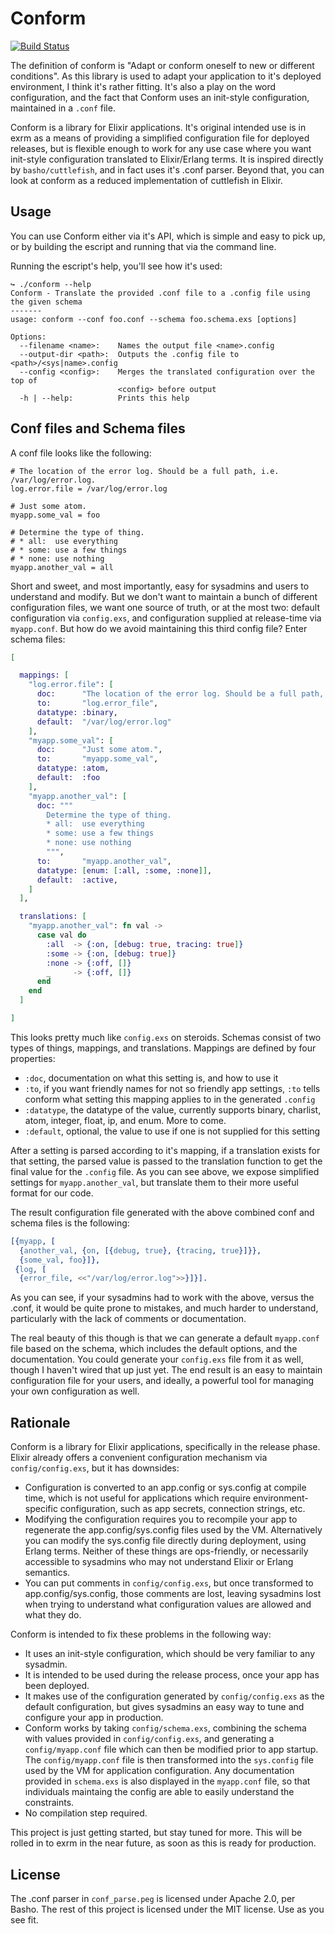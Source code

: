 # Conform

[![Build
Status](https://travis-ci.org/bitwalker/conform.svg?branch=master)](https://travis-ci.org/bitwalker/conform)

The definition of conform is "Adapt or conform oneself to new or different conditions". As this library is used to adapt your application to it's deployed environment, I think it's rather fitting. It's also a play on the word configuration, and the fact that Conform uses an init-style configuration, maintained in a `.conf` file.

Conform is a library for Elixir applications. It's original intended use is in exrm as a means of providing a simplified configuration file for deployed releases, but is flexible enough to work for any use case where you want init-style configuration translated to Elixir/Erlang terms. It is inspired directly by `basho/cuttlefish`, and in fact uses it's .conf parser. Beyond that, you can look at conform as a reduced implementation of cuttlefish in Elixir.

## Usage

You can use Conform either via it's API, which is simple and easy to pick up, or by building the escript and running that via the command line.

Running the escript's help, you'll see how it's used:

```
↪ ./conform --help
Conform - Translate the provided .conf file to a .config file using the given schema
-------
usage: conform --conf foo.conf --schema foo.schema.exs [options]

Options:
  --filename <name>:    Names the output file <name>.config
  --output-dir <path>:  Outputs the .config file to <path>/<sys|name>.config
  --config <config>:    Merges the translated configuration over the top of
                        <config> before output
  -h | --help:          Prints this help
```

## Conf files and Schema files

A conf file looks like the following:

```
# The location of the error log. Should be a full path, i.e. /var/log/error.log.
log.error.file = /var/log/error.log

# Just some atom.
myapp.some_val = foo

# Determine the type of thing.
# * all:  use everything
# * some: use a few things
# * none: use nothing
myapp.another_val = all
```

Short and sweet, and most importantly, easy for sysadmins and users to understand and modify. But we don't want to maintain a bunch of different configuration files, we want one source of truth, or at the most two: default configuration via `config.exs`, and configuration supplied at release-time via `myapp.conf`. But how do we avoid maintaining this third config file? Enter schema files:

```elixir
[

  mappings: [
    "log.error.file": [
      doc:      "The location of the error log. Should be a full path, i.e. /var/log/error.log.",
      to:       "log.error_file",
      datatype: :binary,
      default:  "/var/log/error.log"
    ],
    "myapp.some_val": [
      doc:      "Just some atom.",
      to:       "myapp.some_val",
      datatype: :atom,
      default:  :foo
    ],
    "myapp.another_val": [
      doc: """
        Determine the type of thing.
        * all:  use everything
        * some: use a few things
        * none: use nothing
        """,
      to:       "myapp.another_val",
      datatype: [enum: [:all, :some, :none]],
      default:  :active,
    ]
  ],

  translations: [
    "myapp.another_val": fn val ->
      case val do
        :all  -> {:on, [debug: true, tracing: true]}
        :some -> {:on, [debug: true]}
        :none -> {:off, []}
        _     -> {:off, []}
      end
    end
  ]

]
```

This looks pretty much like `config.exs` on steroids. Schemas consist of two types of things, mappings, and translations. Mappings are defined by four properties:

- `:doc`, documentation on what this setting is, and how to use it
- `:to`, if you want friendly names for not so friendly app settings, `:to` tells conform what setting this mapping applies to in the generated `.config`
- `:datatype`, the datatype of the value, currently supports binary, charlist, atom, integer, float, ip, and enum. More to come.
- `:default`, optional, the value to use if one is not supplied for this setting

After a setting is parsed according to it's mapping, if a translation exists for that setting, the parsed value is passed to the translation function to get the final value for the `.config` file. As you can see above, we expose simplified settings for `myapp.another_val`, but translate them to their more useful format for our code.

The result configuration file generated with the above combined conf and schema files is the following:

```erlang
[{myapp, [
  {another_val, {on, [{debug, true}, {tracing, true}]}},
  {some_val, foo}]},
 {log, [
  {error_file, <<"/var/log/error.log">>}]}].
```

As you can see, if your sysadmins had to work with the above, versus the .conf, it would be quite prone to mistakes, and much harder to understand, particularly with the lack of comments or documentation.

The real beauty of this though is that we can generate a default `myapp.conf` file based on the schema, which includes the default options, and the documentation. You could generate your `config.exs` file from it as well, though I haven't wired that up just yet. The end result is an easy to maintain configuration file for your users, and ideally, a powerful tool for managing your own configuration as well.

## Rationale 

Conform is a library for Elixir applications, specifically in the release phase. Elixir already offers a convenient configuration mechanism via `config/config.exs`, but it has downsides:

- Configuration is converted to an app.config or sys.config at compile time, which is not useful for applications which require environment-specific configuration, such as app secrets, connection strings, etc.
- Modifying the configuration requires you to recompile your app to regenerate the app.config/sys.config files used by the VM. Alternatively you can modify the sys.config file directly during deployment, using Erlang terms. Neither of these things are ops-friendly, or necessarily accessible to sysadmins who may not understand Elixir or Erlang semantics.
- You can put comments in `config/config.exs`, but once transformed to app.config/sys.config, those comments are lost, leaving sysadmins lost when trying to understand what configuration values are allowed and what they do.

Conform is intended to fix these problems in the following way:

- It uses an init-style configuration, which should be very familiar to any sysadmin.
- It is intended to be used during the release process, once your app has been deployed.
- It makes use of the configuration generated by `config/config.exs` as the default configuration, but gives sysadmins an easy way to tune and configure your app in production.
- Conform works by taking `config/schema.exs`, combining the schema with values provided in `config/config.exs`, and generating a `config/myapp.conf` file which can then be modified prior to app startup. The `config/myapp.conf` file is then transformed into the `sys.config` file used by the VM for application configuration. Any documentation provided in `schema.exs` is also displayed in the `myapp.conf` file, so that individuals maintaing the config are able to easily understand the constraints.
- No compilation step required.

This project is just getting started, but stay tuned for more. This will be rolled in to exrm in the near future, as soon as this is ready for production.

## License

The .conf parser in `conf_parse.peg` is licensed under Apache 2.0, per Basho. The rest of this project is licensed under the MIT license. Use as you see fit.

